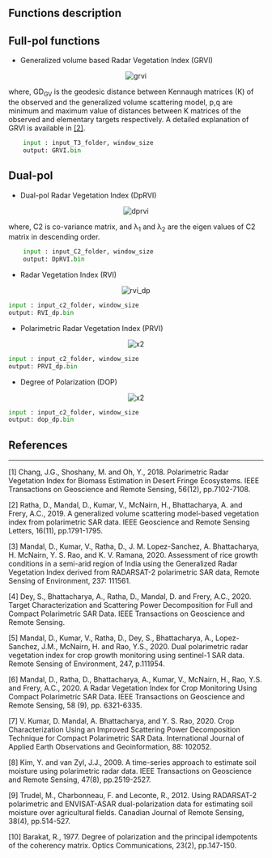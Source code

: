 ## Functions description

**Full-pol functions**
------------

 * Generalized volume based Radar Vegetation Index (GRVI) 

<p align="center">
<img src="https://latex.codecogs.com/svg.latex?\Large&space;
    \text{GRVI} = \left(1 - \text{GD}_{\text{GV}}\right)\Big(\frac{p}{q}\Big)^{2\,\text{GD}_{\text{GV}}}, \quad 0\le \text{GRVI} \le 1
" title="grvi" />
</p>

where, GD<sub>GV</sub> is the geodesic distance between Kennaugh matrices (K) of the observed and the generalized volume scattering model, p,q are minimum and maximum value of distances between K matrices of the observed and elementary targets respectively. A detailed explanation of GRVI is available in [[2]](#2).

````python
    input : input_T3_folder, window_size
    output: GRVI.bin
````


**Dual-pol**
------------

 * Dual-pol Radar Vegetation Index (DpRVI) 

<p align="center">
<img src="https://latex.codecogs.com/svg.latex?\Large&space;
    \text{DpRVI} = 1- \Big(\frac{\lambda_1}{\lambda_1+\lambda_2}\Big)\sqrt{1-\frac{4\times \text{det ([C2])}}{\text{(Trace [C2])}^2}}
" title="dprvi" />
</p>

where, C2 is co-variance matrix,  and  &lambda;<sub>1</sub> and &lambda;<sub>2</sub> are the eigen values of C2 matrix in descending order.

````python
    input : input_C2_folder, window_size
    output: DpRVI.bin
````

 * Radar Vegetation Index (RVI) 

<p align="center">
<img src="https://latex.codecogs.com/svg.latex?\Large&space;\text{RVI}_{dp} = \frac{4\sigma^\circ_{\text{XY}}}{\sigma^\circ_{\text{XX}}+\sigma^\circ_{\text{XY}}}  
" title="rvi_dp" />
</p>

````python
input : input_c2_folder, window_size
output: RVI_dp.bin
````

 * Polarimetric Radar Vegetation Index (PRVI) 

<p align="center">
<img src="https://latex.codecogs.com/svg.latex?\Large&space;\text{PRVI}_{dp} = (1-\text{DOP}_{dp})\sigma^\circ_{\text{XY}}
" title="x2" />
</p>

````python
input : input_c2_folder, window_size
output: PRVI_dp.bin
````

 * Degree of Polarization (DOP) 

<p align="center">
<img src="https://latex.codecogs.com/svg.latex?\Large&space;\text{DOP}_{dp} = \sqrt{1-\frac{4\times \text{det ([C2])}}{\text{(Trace [C2])}^2}}
" title="x2" />
</p>

````python
input : input_c2_folder, window_size
output: dop_dp.bin
````


## References
-------------
<a id="1">[1]</a> 
Chang, J.G., Shoshany, M. and Oh, Y., 2018. Polarimetric Radar Vegetation Index for Biomass Estimation in Desert Fringe Ecosystems. IEEE Transactions on Geoscience and Remote Sensing, 56(12), pp.7102-7108.

<a id="2">[2]</a> 
Ratha, D., Mandal, D., Kumar, V., McNairn, H., Bhattacharya, A. and Frery, A.C., 2019. A generalized volume scattering model-based vegetation index from polarimetric SAR data. IEEE Geoscience and Remote Sensing Letters, 16(11), pp.1791-1795.

<a id="3">[3]</a> 
Mandal, D., Kumar, V., Ratha, D., J. M. Lopez-Sanchez, A. Bhattacharya, H. McNairn, Y. S. Rao, and K. V. Ramana, 2020. Assessment of rice growth conditions in a semi-arid region of India using the Generalized Radar Vegetation Index derived from RADARSAT-2 polarimetric SAR data, Remote Sensing of Environment, 237: 111561.

<a id="4">[4]</a> 
Dey, S., Bhattacharya, A., Ratha, D., Mandal, D. and Frery, A.C., 2020. Target Characterization and Scattering Power Decomposition for Full and Compact Polarimetric SAR Data. IEEE Transactions on Geoscience and Remote Sensing.

<a id="5">[5]</a> 
Mandal, D., Kumar, V., Ratha, D., Dey, S., Bhattacharya, A., Lopez-Sanchez, J.M., McNairn, H. and Rao, Y.S., 2020. Dual polarimetric radar vegetation index for crop growth monitoring using sentinel-1 SAR data. Remote Sensing of Environment, 247, p.111954.

<a id="6">[6]</a> 
Mandal, D., Ratha, D., Bhattacharya, A., Kumar, V., McNairn, H., Rao, Y.S. and Frery, A.C., 2020. A Radar Vegetation Index for Crop Monitoring Using Compact Polarimetric SAR Data. IEEE Transactions on Geoscience and Remote Sensing, 58 (9), pp. 6321-6335.

<a id="7">[7]</a> 
V. Kumar, D. Mandal, A. Bhattacharya, and Y. S. Rao, 2020. Crop Characterization Using an Improved Scattering Power Decomposition Technique for Compact Polarimetric SAR Data. International Journal of Applied Earth Observations and Geoinformation, 88: 102052.

<a id="8">[8]</a> 
Kim, Y. and van Zyl, J.J., 2009. A time-series approach to estimate soil moisture using polarimetric radar data. IEEE Transactions on Geoscience and Remote Sensing, 47(8), pp.2519-2527.

<a id="9">[9]</a> 
Trudel, M., Charbonneau, F. and Leconte, R., 2012. Using RADARSAT-2 polarimetric and ENVISAT-ASAR dual-polarization data for estimating soil moisture over agricultural fields. Canadian Journal of Remote Sensing, 38(4), pp.514-527.

<a id="10">[10]</a> 
Barakat, R., 1977. Degree of polarization and the principal idempotents of the coherency matrix. Optics Communications, 23(2), pp.147-150.